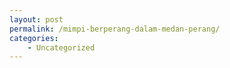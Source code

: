 ```yaml
---
layout: post
permalink: /mimpi-berperang-dalam-medan-perang/
categories:
    - Uncategorized
---
```



